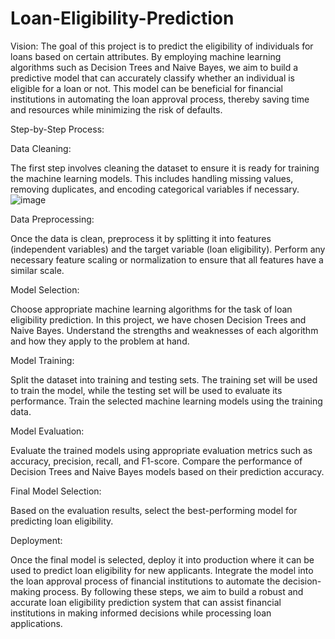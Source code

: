 # Loan-Eligibility-Prediction
Vision:
The goal of this project is to predict the eligibility of individuals for loans based on certain attributes. By employing machine learning algorithms such as Decision Trees and Naive Bayes, we aim to build a predictive model that can accurately classify whether an individual is eligible for a loan or not. This model can be beneficial for financial institutions in automating the loan approval process, thereby saving time and resources while minimizing the risk of defaults.

Step-by-Step Process:

Data Cleaning:

The first step involves cleaning the dataset to ensure it is ready for training the machine learning models. This includes handling missing values, removing duplicates, and encoding categorical variables if necessary.
![image](https://github.com/Roshni383/Loan-Eligibility-Prediction/assets/134057784/418290b3-94f8-453a-86a9-aabf80bc078a)


Data Preprocessing:

Once the data is clean, preprocess it by splitting it into features (independent variables) and the target variable (loan eligibility).
Perform any necessary feature scaling or normalization to ensure that all features have a similar scale.

Model Selection:

Choose appropriate machine learning algorithms for the task of loan eligibility prediction. In this project, we have chosen Decision Trees and Naive Bayes.
Understand the strengths and weaknesses of each algorithm and how they apply to the problem at hand.

Model Training:

Split the dataset into training and testing sets. The training set will be used to train the model, while the testing set will be used to evaluate its performance.
Train the selected machine learning models using the training data.

Model Evaluation:

Evaluate the trained models using appropriate evaluation metrics such as accuracy, precision, recall, and F1-score.
Compare the performance of Decision Trees and Naive Bayes models based on their prediction accuracy.

Final Model Selection:

Based on the evaluation results, select the best-performing model for predicting loan eligibility.

Deployment:

Once the final model is selected, deploy it into production where it can be used to predict loan eligibility for new applicants.
Integrate the model into the loan approval process of financial institutions to automate the decision-making process.
By following these steps, we aim to build a robust and accurate loan eligibility prediction system that can assist financial institutions in making informed decisions while processing loan applications.

